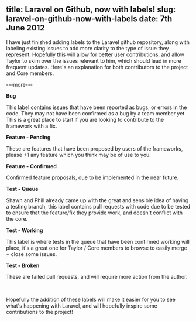 title: Laravel on Github, now with labels!
slug: laravel-on-github-now-with-labels
date: 7th June 2012
---------

I have just finished adding labels to the Laravel github repository, along with labeling existing issues to add more clarity to the type of issue they represent. Hopefully this will allow for better user contributions, and allow Taylor to skim over the issues relevant to him, which should lead in more frequent updates. Here's an explanation for both contributors to the project and Core members.

---more---

<strong>Bug</strong>

This label contains issues that have been reported as bugs, or errors in the code. They may not have been confirmed as a bug by a team member yet. This is a great place to start if you are looking to contribute to the framework with a fix.

<strong>Feature - Pending</strong>

These are features that have been proposed by users of the frameworks, please +1 any feature which you think may be of use to you.

<strong>Feature - Confirmed</strong>

Confirmed feature proposals, due to be implemented in the near future.

<strong>Test - Queue</strong>

Shawn and Phill already came up with the great and sensible idea of having a testing branch, this label contains pull requests with code due to be tested to ensure that the feature/fix they provide work, and doesn't conflict with the core.

<strong>Test - Working</strong>

This label is where tests in the queue that have been confirmed working will place, it's a great one for Taylor / Core members to browse to easily merge + close some issues.

<strong>Test - Broken</strong>

These are failed pull requests, and will require more action from the author.

&nbsp;

Hopefully the addition of these labels will make it easier for you to see what's happening with Laravel, and will hopefully inspire some contributions to the project!

